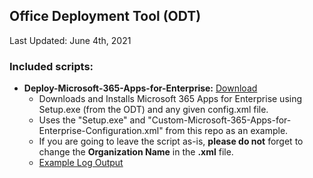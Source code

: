 ## Office Deployment Tool (ODT)
Last Updated: June 4th, 2021

### Included scripts:
 - **Deploy-Microsoft-365-Apps-for-Enterprise:** [Download](https://raw.githubusercontent.com/johngagefaulkner/PowerShell/main/Microsoft/Office/ODT/Deploy-Microsoft-365-Apps-for-Enterprise.ps1)
    - Downloads and Installs Microsoft 365 Apps for Enterprise using Setup.exe (from the ODT) and any given config.xml file.
    - Uses the "Setup.exe" and "Custom-Microsoft-365-Apps-for-Enterprise-Configuration.xml" from this repo as an example.
    - If you are going to leave the script as-is, **please do not** forget to change the **Organization Name** in the **.xml** file.
    - [Example Log Output](https://github.com/johngagefaulkner/PowerShell/blob/main/Microsoft/Office/ODT/ExampleOutput.md)
